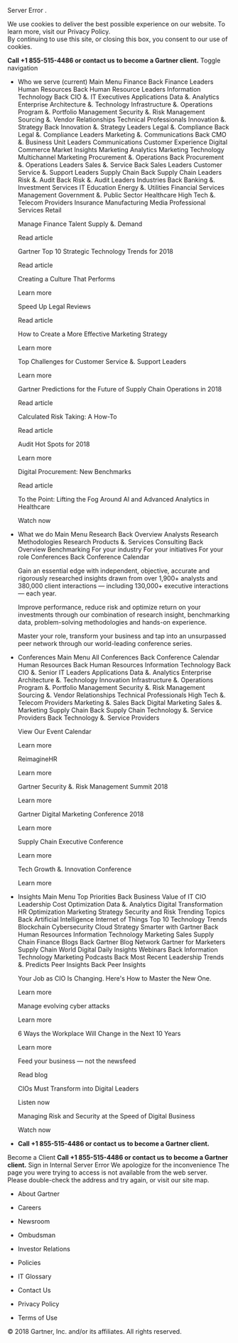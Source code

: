 Server Error <iframe src="https://www.googletagmanager.com/ns.html?id=GTM-WWNT3B3" height="0" width="0" style="display:none;visibility:hidden"></iframe>.

We use cookies to deliver the best possible experience on our website. To learn more, visit our Privacy Policy.  
By continuing to use this site, or closing this box, you consent to our use of cookies.

**Call +1 855-515-4486 or contact us** **to become a Gartner client.** Toggle navigation

*   Who we serve (current) Main Menu Finance Back Finance Leaders Human Resources Back Human Resource Leaders Information Technology Back CIO &. IT Executives Applications Data &. Analytics Enterprise Architecture &. Technology Infrastructure &. Operations Program &. Portfolio Management Security &. Risk Management Sourcing &. Vendor Relationships Technical Professionals Innovation &. Strategy Back Innovation &. Strategy Leaders Legal &. Compliance Back Legal &. Compliance Leaders Marketing &. Communications Back CMO &. Business Unit Leaders Communications Customer Experience Digital Commerce Market Insights Marketing Analytics Marketing Technology Multichannel Marketing Procurement &. Operations Back Procurement &. Operations Leaders Sales &. Service Back Sales Leaders Customer Service &. Support Leaders Supply Chain Back Supply Chain Leaders Risk &. Audit Back Risk &. Audit Leaders Industries Back Banking &. Investment Services IT Education Energy &. Utilities Financial Services Management Government &. Public Sector Healthcare High Tech &. Telecom Providers Insurance Manufacturing Media Professional Services Retail
    
    Manage Finance Talent Supply &. Demand
    
    Read article
    
    Gartner Top 10 Strategic Technology Trends for 2018
    
    Read article
    
    Creating a Culture That Performs
    
    Learn more
    
    Speed Up Legal Reviews
    
    Read article
    
    How to Create a More Effective Marketing Strategy
    
    Learn more
    
    Top Challenges for Customer Service &. Support Leaders
    
    Learn more
    
    Gartner Predictions for the Future of Supply Chain Operations in 2018
    
    Read article
    
    Calculated Risk Taking: A How-To
    
    Read article
    
    Audit Hot Spots for 2018
    
    Learn more
    
    Digital Procurement: New Benchmarks
    
    Read article
    
    To the Point: Lifting the Fog Around AI and Advanced Analytics in Healthcare
    
    Watch now
    
*   What we do Main Menu Research Back Overview Analysts Research Methodologies Research Products &. Services Consulting Back Overview Benchmarking For your industry For your initiatives For your role Conferences Back Conference Calendar
    
    Gain an essential edge with independent, objective, accurate and rigorously researched insights drawn from over 1,900+ analysts and 380,000 client interactions — including 130,000+ executive interactions — each year.
    
    Improve performance, reduce risk and optimize return on your investments through our combination of research insight, benchmarking data, problem-solving methodologies and hands-on experience.
    
    Master your role, transform your business and tap into an unsurpassed peer network through our world-leading conference series.
    
*   Conferences Main Menu All Conferences Back Conference Calendar Human Resources Back Human Resources Information Technology Back CIO &. Senior IT Leaders Applications Data &. Analytics Enterprise Architecture &. Technology Innovation Infrastructure &. Operations Program &. Portfolio Management Security &. Risk Management Sourcing &. Vendor Relationships Technical Professionals High Tech &. Telecom Providers Marketing &. Sales Back Digital Marketing Sales &. Marketing Supply Chain Back Supply Chain Technology &. Service Providers Back Technology &. Service Providers
    
    View Our Event Calendar
    
    Learn more
    
    ReimagineHR
    
    Learn more
    
    Gartner Security &. Risk Management Summit 2018
    
    Learn more
    
    Gartner Digital Marketing Conference 2018
    
    Learn more
    
    Supply Chain Executive Conference
    
    Learn more
    
    Tech Growth &. Innovation Conference
    
    Learn more
    
*   Insights Main Menu Top Priorities Back Business Value of IT CIO Leadership Cost Optimization Data &. Analytics Digital Transformation HR Optimization Marketing Strategy Security and Risk Trending Topics Back Artificial Intelligence Internet of Things Top 10 Technology Trends Blockchain Cybersecurity Cloud Strategy Smarter with Gartner Back Human Resources Information Technology Marketing Sales Supply Chain Finance Blogs Back Gartner Blog Network Gartner for Marketers Supply Chain World Digital Daily Insights Webinars Back Information Technology Marketing Podcasts Back Most Recent Leadership Trends &. Predicts Peer Insights Back Peer Insights
    
    Your Job as CIO Is Changing. Here's How to Master the New One.
    
    Learn more
    
    Manage evolving cyber attacks
    
    Learn more
    
    6 Ways the Workplace Will Change in the Next 10 Years
    
    Learn more
    
    Feed your business — not the newsfeed
    
    Read blog
    
    CIOs Must Transform into Digital Leaders
    
    Listen now
    
    Managing Risk and Security at the Speed of Digital Business
    
    Watch now
    
*   **Call +1 855-515-4486 or contact us** **to become a Gartner client.**

Become a Client **Call +1 855-515-4486 or contact us** **to become a Gartner client.** Sign in Internal Server Error We apologize for the inconvenience The page you were trying to access is not available from the web server.  
Please double-check the address and try again, or visit our site map.

*   About Gartner
*   Careers
*   Newsroom
*   Ombudsman
*   Investor Relations
*   Policies
*   IT Glossary

*   Contact Us
*   Privacy Policy
*   Terms of Use

© 2018 Gartner, Inc. and/or its affiliates. All rights reserved.